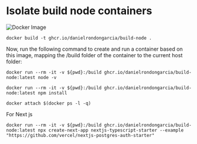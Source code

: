 # Isolate build node containers

![Docker Image](https://github.com/DanielRondonGarcia/Build-node/actions/workflows/docker.yml/badge.svg)

```cli
docker build -t ghcr.io/danielrondongarcia/build-node .
```

Now, run the following command to create and run a container based on this image, mapping the /build folder of the container to the current host folder:

```cli
docker run --rm -it -v ${pwd}:/build ghcr.io/danielrondongarcia/build-node:latest node -v
```

```cli
docker run --rm -it -v ${pwd}:/build ghcr.io/danielrondongarcia/build-node:latest npm install
```

```cli
docker attach $(docker ps -l -q)
```

For Next js

```cli
docker run --rm -it -v ${pwd}:/build ghcr.io/danielrondongarcia/build-node:latest npx create-next-app nextjs-typescript-starter --example "https://github.com/vercel/nextjs-postgres-auth-starter"
```
